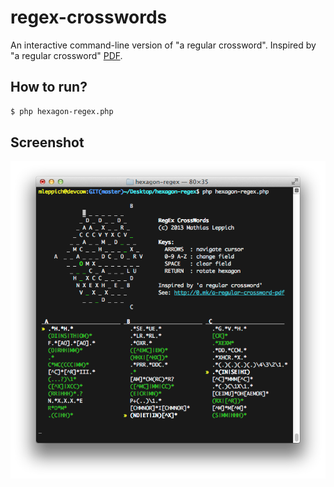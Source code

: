 regex-crosswords
================

An interactive command-line version of "a regular crossword". Inspired by "a regular crossword" [PDF](http://www.mit.edu/~puzzle/2013/coinheist.com/rubik/a_regular_crossword/grid.pdf).


How to run?
-----------
```bash
$ php hexagon-regex.php
```

Screenshot
----------
![](./screenshot.png)
